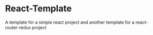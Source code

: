 # React-Template

A template for a simple react project and another template for a react-router-redux project